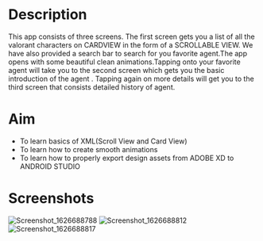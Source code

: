 # Description
This app consists of three screens. The first screen gets you a list of all the valorant characters on CARDVIEW in the form of a SCROLLABLE VIEW. We have also provided a search bar to search for you favorite agent.The app opens with some beautiful clean animations.Tapping onto your favorite agent will take you to the second screen which gets you the basic introduction of the agent . Tapping again on more details will get you to the third screen that consists detailed history of agent.

# Aim
- To learn basics of XML(Scroll View and Card View)
- To learn how to create smooth animations
- To learn how to properly export design assets from ADOBE XD to ANDROID STUDIO

# Screenshots
![Screenshot_1626688788](https://user-images.githubusercontent.com/72750501/126143388-7d82f21e-c48b-499e-90a7-3dcf1ef02a64.png)
![Screenshot_1626688812](https://user-images.githubusercontent.com/72750501/126143438-34bc07f0-ab64-4e1f-8f3c-9638cbf246bc.png)
![Screenshot_1626688817](https://user-images.githubusercontent.com/72750501/126143455-f8fc087a-e66e-45f7-9c9a-b660b9c1c512.png)
